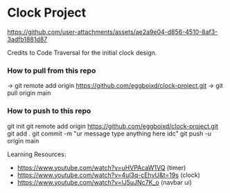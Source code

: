 
# Clock Project

https://github.com/user-attachments/assets/ae2a9e04-d856-4510-8af3-3adfb1881d87

Credits to Code Traversal for the initial clock design.


### How to pull from this repo
-> git remote add origin https://github.com/eggboixd/clock-project.git
-> git pull origin main



### How to push to this repo
git init
git remote add origin https://github.com/eggboixd/clock-project.git
git add .
git commit -m "ur message type anything here idc"
git push -u origin main


Learning Resources:
- https://www.youtube.com/watch?v=uHVPAcaW1VQ (timer)
- https://www.youtube.com/watch?v=4ul3q-cEhvU&t=19s (clock)
- https://www.youtube.com/watch?v=lJ5uJNc7K_o (navbar ui)
